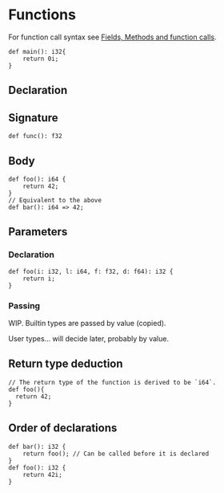 # Functions

For function call syntax see [Fields, Methods and function
calls](../fields_methods_calls/README.md).

``` scot
def main(): i32{
    return 0i;
}
```

## Declaration

## Signature

``` scot
def func(): f32
```

## Body

``` scot
def foo(): i64 {
    return 42;
}
// Equivalent to the above
def bar(): i64 => 42;
```

## Parameters

### Declaration

``` scot
def foo(i: i32, l: i64, f: f32, d: f64): i32 {
    return i;
}
```

### Passing

WIP. Builtin types are passed by value (copied).

User types... will decide later, probably by value.

## Return type deduction

``` scot
// The return type of the function is derived to be `i64`.
def foo(){
  return 42;
}
```

## Order of declarations

``` scot
def bar(): i32 {
    return foo(); // Can be called before it is declared
}
def foo(): i32 {
    return 42i;
}
```
